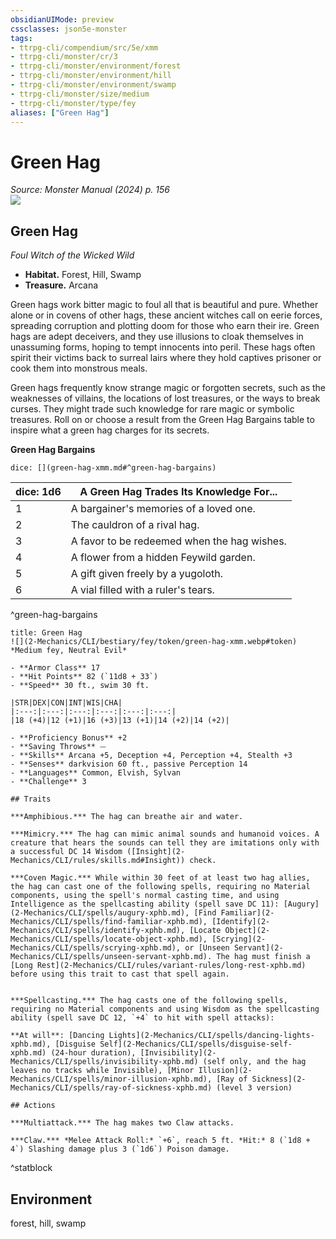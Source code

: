 ```yaml
---
obsidianUIMode: preview
cssclasses: json5e-monster
tags:
- ttrpg-cli/compendium/src/5e/xmm
- ttrpg-cli/monster/cr/3
- ttrpg-cli/monster/environment/forest
- ttrpg-cli/monster/environment/hill
- ttrpg-cli/monster/environment/swamp
- ttrpg-cli/monster/size/medium
- ttrpg-cli/monster/type/fey
aliases: ["Green Hag"]
---
```

# Green Hag
*Source: Monster Manual (2024) p. 156*  
![](2-Mechanics/CLI/books/monster-manual-2025/img/green-hag.webp#right)

## Green Hag

*Foul Witch of the Wicked Wild*

- **Habitat.** Forest, Hill, Swamp  
- **Treasure.** Arcana  

Green hags work bitter magic to foul all that is beautiful and pure. Whether alone or in covens of other hags, these ancient witches call on eerie forces, spreading corruption and plotting doom for those who earn their ire. Green hags are adept deceivers, and they use illusions to cloak themselves in unassuming forms, hoping to tempt innocents into peril. These hags often spirit their victims back to surreal lairs where they hold captives prisoner or cook them into monstrous meals.

Green hags frequently know strange magic or forgotten secrets, such as the weaknesses of villains, the locations of lost treasures, or the ways to break curses. They might trade such knowledge for rare magic or symbolic treasures. Roll on or choose a result from the Green Hag Bargains table to inspire what a green hag charges for its secrets.

**Green Hag Bargains**

`dice: [](green-hag-xmm.md#^green-hag-bargains)`

| dice: 1d6 | A Green Hag Trades Its Knowledge For... |
|-----------|-----------------------------------------|
| 1 | A bargainer's memories of a loved one. |
| 2 | The cauldron of a rival hag. |
| 3 | A favor to be redeemed when the hag wishes. |
| 4 | A flower from a hidden Feywild garden. |
| 5 | A gift given freely by a yugoloth. |
| 6 | A vial filled with a ruler's tears. |
^green-hag-bargains

```ad-statblock
title: Green Hag
![](2-Mechanics/CLI/bestiary/fey/token/green-hag-xmm.webp#token)
*Medium fey, Neutral Evil*

- **Armor Class** 17 
- **Hit Points** 82 (`11d8 + 33`) 
- **Speed** 30 ft., swim 30 ft.

|STR|DEX|CON|INT|WIS|CHA|
|:---:|:---:|:---:|:---:|:---:|:---:|
|18 (+4)|12 (+1)|16 (+3)|13 (+1)|14 (+2)|14 (+2)|

- **Proficiency Bonus** +2
- **Saving Throws** ⏤
- **Skills** Arcana +5, Deception +4, Perception +4, Stealth +3
- **Senses** darkvision 60 ft., passive Perception 14
- **Languages** Common, Elvish, Sylvan
- **Challenge** 3

## Traits

***Amphibious.*** The hag can breathe air and water.

***Mimicry.*** The hag can mimic animal sounds and humanoid voices. A creature that hears the sounds can tell they are imitations only with a successful DC 14 Wisdom ([Insight](2-Mechanics/CLI/rules/skills.md#Insight)) check.

***Coven Magic.*** While within 30 feet of at least two hag allies, the hag can cast one of the following spells, requiring no Material components, using the spell's normal casting time, and using Intelligence as the spellcasting ability (spell save DC 11): [Augury](2-Mechanics/CLI/spells/augury-xphb.md), [Find Familiar](2-Mechanics/CLI/spells/find-familiar-xphb.md), [Identify](2-Mechanics/CLI/spells/identify-xphb.md), [Locate Object](2-Mechanics/CLI/spells/locate-object-xphb.md), [Scrying](2-Mechanics/CLI/spells/scrying-xphb.md), or [Unseen Servant](2-Mechanics/CLI/spells/unseen-servant-xphb.md). The hag must finish a [Long Rest](2-Mechanics/CLI/rules/variant-rules/long-rest-xphb.md) before using this trait to cast that spell again.


***Spellcasting.*** The hag casts one of the following spells, requiring no Material components and using Wisdom as the spellcasting ability (spell save DC 12, `+4` to hit with spell attacks):

**At will**: [Dancing Lights](2-Mechanics/CLI/spells/dancing-lights-xphb.md), [Disguise Self](2-Mechanics/CLI/spells/disguise-self-xphb.md) (24-hour duration), [Invisibility](2-Mechanics/CLI/spells/invisibility-xphb.md) (self only, and the hag leaves no tracks while Invisible), [Minor Illusion](2-Mechanics/CLI/spells/minor-illusion-xphb.md), [Ray of Sickness](2-Mechanics/CLI/spells/ray-of-sickness-xphb.md) (level 3 version)

## Actions

***Multiattack.*** The hag makes two Claw attacks.

***Claw.*** *Melee Attack Roll:* `+6`, reach 5 ft. *Hit:* 8 (`1d8 + 4`) Slashing damage plus 3 (`1d6`) Poison damage.
```
^statblock

## Environment

forest, hill, swamp